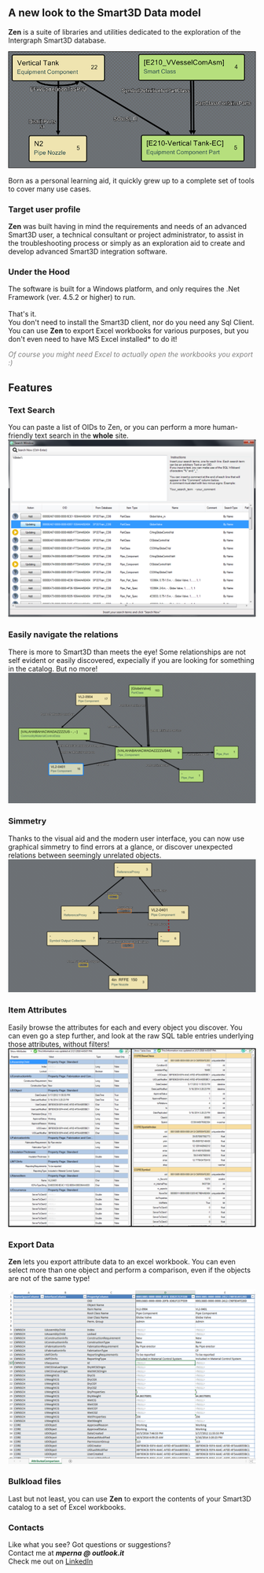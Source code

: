 <head> <title>Zen Suite</title> </head>

## A new look to the Smart3D Data model

**Zen** is a suite of libraries and utilities dedicated to the exploration of the Intergraph Smart3D database.

![Nodes and relations](https://github.com/LongJSilver/Zen/blob/master/img/Relations3mini.png?raw=true)

Born as a personal learning aid, it quickly grew up to a complete set of tools to cover many use cases.

### Target user profile

**Zen** was built having in mind the requirements and needs of an advanced Smart3D user, a technical consultant or project administrator, to assist in the troubleshooting process or simply as an exploration aid to create and develop advanced Smart3D integration software.

### Under the Hood

The software is built for a Windows platform, and only requires the .Net Framework (ver. 4.5.2 or higher) to run.<br/><br/>
That's it.<br/>
You don't need to install the Smart3D client, nor do you need any Sql Client.<br/>
You can use **Zen** to export Excel workbooks for various purposes, but you don't even need to have MS Excel installed* to do it!<br/>

<span style="color:gray">_Of course you *might* need Excel to actually open the workbooks you export :)_</span>

## Features

### Text Search
You can paste a list of OIDs to Zen, or you can perform a more human-friendly text search in the **whole** site.<br/>
![Textual Search window](https://github.com/LongJSilver/Zen/blob/master/img/Search1.png?raw=true)

### Easily navigate the relations
There is more to Smart3D than meets the eye! Some relationships are not self evident or easily discovered, expecially if you are looking for something in the catalog. But no more!<br/>
![Nodes and relations](https://github.com/LongJSilver/Zen/blob/master/img/Relations1.PNG?raw=true)

### Simmetry
Thanks to the visual aid and the modern user interface, you can now use graphical simmetry to find errors at a glance, or discover unexpected relations between seemingly unrelated objects.<br/>
![Illustration of Simmetry](https://github.com/LongJSilver/Zen/blob/master/img/Relations2.png?raw=true)

### Item Attributes
Easily browse the attributes for each and every object you discover. You can even go a step further, and look at the raw SQL table entries underlying those attributes, without filters!<br/>
![Attributes box](https://github.com/LongJSilver/Zen/blob/master/img/AttribsAndTable.PNG?raw=true)

### Export Data
**Zen** lets you export attribute data to an excel workbook. You can even select more than one object and perform a comparison, even if the objects are not of the same type!<br/>

![Export and Compare](https://github.com/LongJSilver/Zen/blob/master/img/Compare1.PNG?raw=true)

### Bulkload files
Last but not least, you can use **Zen** to export the contents of your Smart3D catalog to a set of Excel workbooks.

### Contacts
Like what you see? Got questions or suggestions?<br/>
Contact me at _**mperna @ outlook.it**_<br/>
Check me out on [LinkedIn](https://www.linkedin.com/in/marco-perna/)
